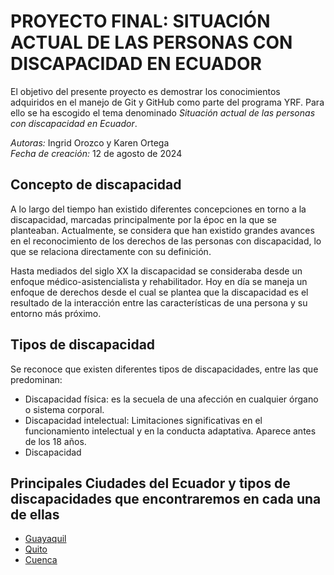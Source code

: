 # PROYECTO FINAL: SITUACIÓN ACTUAL DE LAS PERSONAS CON DISCAPACIDAD EN ECUADOR

El objetivo del presente proyecto es demostrar los conocimientos adquiridos en el manejo de Git y GitHub como parte del programa YRF. Para ello se ha escogido el tema denominado *Situación actual de las personas con discapacidad en Ecuador*.

*Autoras:* Ingrid Orozco y Karen Ortega  
*Fecha de creación:* 12  de agosto de 2024

## Concepto de discapacidad
A lo largo del tiempo han existido diferentes concepciones en torno a la discapacidad, marcadas principalmente por la époc en la que se planteaban. Actualmente, se considera que han existido grandes avances en el reconocimiento de los derechos de las personas con discapacidad, lo que se relaciona directamente con su definición.

Hasta mediados del siglo XX la discapacidad se consideraba desde un enfoque médico-asistencialista y rehabilitador. Hoy en día se maneja un enfoque de derechos desde el cual se plantea que la discapacidad es el resultado de la interacción entre las características de una persona y su entorno más próximo.

## Tipos de discapacidad

Se reconoce que existen diferentes tipos de discapacidades, entre las que predominan:

* Discapacidad física: es la secuela de una afección en cualquier órgano o sistema corporal.
* Discapacidad intelectual: Limitaciones significativas en el funcionamiento intelectual y en la conducta adaptativa. Aparece antes de los 18 años.
* Discapacidad

## Principales Ciudades del Ecuador y tipos de discapacidades que encontraremos en cada una de ellas

- [Guayaquil](Guayaquil.md)
- [Quito](Quito.md)
- [Cuenca](Cuenca.md)
